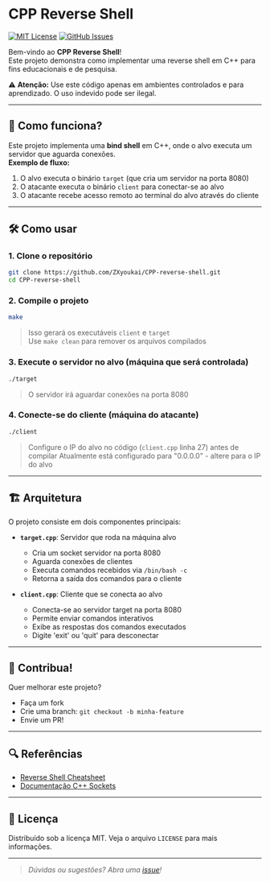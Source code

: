 # CPP Reverse Shell

[![MIT License](https://img.shields.io/badge/license-MIT-green.svg)](LICENSE)
[![GitHub Issues](https://img.shields.io/github/issues/ZXyoukai/CPP-reverse-shell.svg)](https://github.com/ZXyoukai/CPP-reverse-shell/issues)

Bem-vindo ao **CPP Reverse Shell**!  
Este projeto demonstra como implementar uma reverse shell em C++ para fins educacionais e de pesquisa.

⚠️ **Atenção:** Use este código apenas em ambientes controlados e para aprendizado. O uso indevido pode ser ilegal.

---

## 🚀 Como funciona?

Este projeto implementa uma **bind shell** em C++, onde o alvo executa um servidor que aguarda conexões.  
**Exemplo de fluxo:**
1. O alvo executa o binário `target` (que cria um servidor na porta 8080)
2. O atacante executa o binário `client` para conectar-se ao alvo
3. O atacante recebe acesso remoto ao terminal do alvo através do cliente

---

## 🛠️ Como usar

### 1. Clone o repositório
```bash
git clone https://github.com/ZXyoukai/CPP-reverse-shell.git
cd CPP-reverse-shell
```

### 2. Compile o projeto
```bash
make
```
> Isso gerará os executáveis `client` e `target`  
> Use `make clean` para remover os arquivos compilados

### 3. Execute o servidor no alvo (máquina que será controlada)
```bash
./target
```
> O servidor irá aguardar conexões na porta 8080

### 4. Conecte-se do cliente (máquina do atacante)
```bash
./client
```
> Configure o IP do alvo no código (`client.cpp` linha 27) antes de compilar
> Atualmente está configurado para "0.0.0.0" - altere para o IP do alvo

---

## 🏗️ Arquitetura

O projeto consiste em dois componentes principais:

- **`target.cpp`**: Servidor que roda na máquina alvo
  - Cria um socket servidor na porta 8080
  - Aguarda conexões de clientes
  - Executa comandos recebidos via `/bin/bash -c`
  - Retorna a saída dos comandos para o cliente

- **`client.cpp`**: Cliente que se conecta ao alvo
  - Conecta-se ao servidor target na porta 8080
  - Permite enviar comandos interativos
  - Exibe as respostas dos comandos executados
  - Digite 'exit' ou 'quit' para desconectar

---

## 🤝 Contribua!

Quer melhorar este projeto?  
- Faça um fork
- Crie uma branch: `git checkout -b minha-feature`
- Envie um PR!

---

## 🔍 Referências

- [Reverse Shell Cheatsheet](https://github.com/swisskyrepo/PayloadsAllTheThings/blob/master/Methodology%20and%20Resources/Reverse%20Shell%20Cheatsheet.md)
- [Documentação C++ Sockets](https://www.cplusplus.com/reference/cstdio/)

---

## 📜 Licença

Distribuído sob a licença MIT. Veja o arquivo `LICENSE` para mais informações.

---

> _Dúvidas ou sugestões? Abra uma [issue](https://github.com/ZXyoukai/CPP-reverse-shell/issues)!_